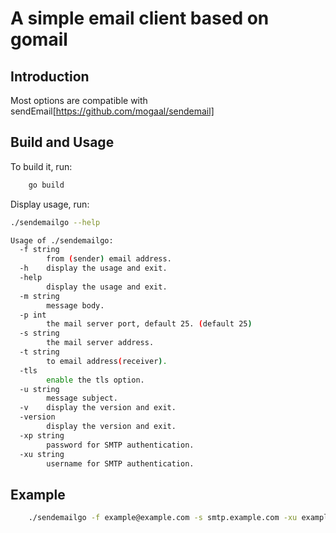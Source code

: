 # A simple email client based on gomail

Introduction
------------
Most options are compatible with sendEmail[https://github.com/mogaal/sendemail]


Build and Usage
----------------------
To build it, run:
    
```bash
    go build
```
Display usage, run:

```bash
./sendemailgo --help

Usage of ./sendemailgo:
  -f string
        from (sender) email address.
  -h    display the usage and exit.
  -help
        display the usage and exit.
  -m string
        message body.
  -p int
        the mail server port, default 25. (default 25)
  -s string
        the mail server address.
  -t string
        to email address(receiver).
  -tls
        enable the tls option.
  -u string
        message subject.
  -v    display the version and exit.
  -version
        display the version and exit.
  -xp string
        password for SMTP authentication.
  -xu string
        username for SMTP authentication.
```

Example
-------

```bash
    ./sendemailgo -f example@example.com -s smtp.example.com -xu example@example.com -xp password -t receiver@example.com　-u "Test" -m "Test mail" 
```
